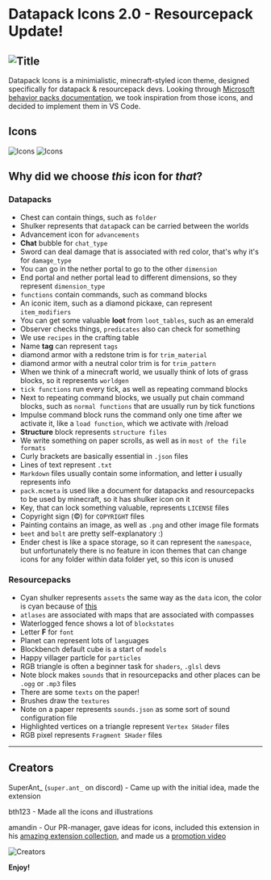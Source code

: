 # Datapack Icons 2.0 - Resourcepack Update!
![Title](./images/Title.png)
---
Datapack Icons is a minimialistic, minecraft-styled icon theme, designed specifically for datapack & resourcepack devs. Looking through [Microsoft behavior packs documentation](https://learn.microsoft.com/en-us/minecraft/creator/documents/behaviorpack#building-the-behavior-pack), we took inspiration from those icons, and decided to implement them in VS Code. 

## Icons
![Icons](./images/IconsDatapacks.png)
![Icons](./images/IconsResourcepacks.png)

## Why did we choose *this* icon for *that*?
### Datapacks
- Chest can contain things, such as `folder`
- Shulker represents that `data`pack can be carried between the worlds
- Advancement icon for `advancements`
- **Chat** bubble for `chat_type`
- Sword can deal damage that is associated with red color, that's why it's for `damage_type`
- You can go in the nether portal to go to the other `dimension`
- End portal and nether portal lead to different dimensions, so they represent `dimension_type`
- `functions` contain commands, such as command blocks
- An iconic item, such as a diamond pickaxe, can represent `item_modifiers`
- You can get some valuable **loot** from `loot_tables`, such as an emerald
- Observer checks things, `predicates` also can check for something
- We use `recipes` in the crafting table
- Name **tag** can represent `tags`
- diamond armor with a redstone trim is for `trim_material`
- diamond armor with a neutral color trim is for `trim_pattern`
- When we think of a minecraft world, we usually think of lots of grass blocks, so it represents `worldgen`
- `tick functions` run every tick, as well as repeating command blocks
- Next to repeating command blocks, we usually put chain command blocks, such as `normal functions` that are usually run by tick functions
- Impulse command block runs the command only one time after we activate it, like a `load function`, which we activate with /reload
- **Structure** block represents `structure files`
- We write something on paper scrolls, as well as in `most of the file formats`
- Curly brackets are basically essential in `.json` files
- Lines of text represent `.txt`
- `Markdown` files usually contain some information, and letter **i** usually represents info
- `pack.mcmeta` is used like a document for datapacks and resourcepacks to be used by minecraft, so it has shulker icon on it
- Key, that can lock something valuable, represents `LICENSE` files
- Copyright sign (©) for `COPYRIGHT` files
- Painting contains an image, as well as `.png` and other image file formats
- `beet` and `bolt` are pretty self-explanatory :​)
- Ender chest is like a space storage, so it can represent the `namespace`, but unfortunately there is no feature in icon themes that can change icons for any folder within data folder yet, so this icon is unused
### Resourcepacks
- Cyan shulker represents `assets` the same way as the `data` icon, the color is cyan because of [this](https://learn.microsoft.com/en-us/minecraft/creator/documents/resourcepack#building-the-resource-pack)
- `atlases` are associated with maps that are associated with compasses
- Waterlogged fence shows a lot of `blockstates`
- Letter **F** for `font`
- Planet can represent lots of `lang`uages
- Blockbench default cube is a start of `models`
- Happy villager particle for `particles`
- RGB triangle is often a beginner task for `shaders`, `.glsl` devs
- Note block makes `sounds` that in resourcepacks and other places can be `.ogg` or `.mp3` files
- There are some `texts` on the paper!
- Brushes draw the `textures`
- Note on a paper represents `sounds.json` as some sort of sound configuration file
- Highlighted vertices on a triangle represent `Vertex SHader` files
- RGB pixel represents `Fragment SHader` files
---
## Creators
SuperAnt_ (`super.ant_` on discord) - Came up with the initial idea, made the extension

bth123 - Made all the icons and illustrations

amandin - Our PR-manager, gave ideas for icons, included this extension in his [amazing extension collection](https://marketplace.visualstudio.com/items?itemName=amandin.dpc-pack), and made us a [promotion video](https://www.youtube.com/watch?v=my2vfqsRKgE) 

![Creators](./images/Creators.png)

**Enjoy!**
